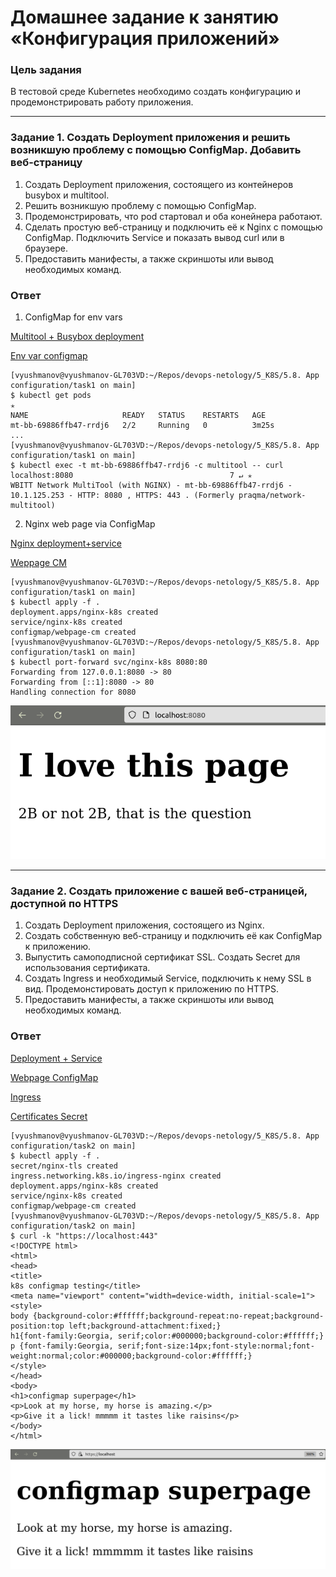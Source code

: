 # Домашнее задание к занятию «Конфигурация приложений»

### Цель задания

В тестовой среде Kubernetes необходимо создать конфигурацию и продемонстрировать работу приложения.

------

### Задание 1. Создать Deployment приложения и решить возникшую проблему с помощью ConfigMap. Добавить веб-страницу

1. Создать Deployment приложения, состоящего из контейнеров busybox и multitool.
2. Решить возникшую проблему с помощью ConfigMap.
3. Продемонстрировать, что pod стартовал и оба конейнера работают.
4. Сделать простую веб-страницу и подключить её к Nginx с помощью ConfigMap. Подключить Service и показать вывод curl или в браузере.
5. Предоставить манифесты, а также скриншоты или вывод необходимых команд.

### Ответ

1. ConfigMap for env vars

[Multitool + Busybox deployment](task1/mt_bb.yml)

[Env var configmap](task1/env.yaml)

```shell
[vyushmanov@vyushmanov-GL703VD:~/Repos/devops-netology/5_K8S/5.8. App configuration/task1 on main]
$ kubectl get pods                                                                                                 ✭
NAME                     READY   STATUS    RESTARTS   AGE
mt-bb-69886ffb47-rrdj6   2/2     Running   0          3m25s
...
[vyushmanov@vyushmanov-GL703VD:~/Repos/devops-netology/5_K8S/5.8. App configuration/task1 on main]
$ kubectl exec -t mt-bb-69886ffb47-rrdj6 -c multitool -- curl localhost:8080                                   7 ↵ ✭
WBITT Network MultiTool (with NGINX) - mt-bb-69886ffb47-rrdj6 - 10.1.125.253 - HTTP: 8080 , HTTPS: 443 . (Formerly praqma/network-multitool)
```

2. Nginx web page via ConfigMap

[Nginx deployment+service](task1/nginx-k8s.yaml)

[Weppage CM](task1/webpage-cm.yaml)

```shell
[vyushmanov@vyushmanov-GL703VD:~/Repos/devops-netology/5_K8S/5.8. App configuration/task1 on main]
$ kubectl apply -f .               
deployment.apps/nginx-k8s created
service/nginx-k8s created
configmap/webpage-cm created
[vyushmanov@vyushmanov-GL703VD:~/Repos/devops-netology/5_K8S/5.8. App configuration/task1 on main]
$ kubectl port-forward svc/nginx-k8s 8080:80                  
Forwarding from 127.0.0.1:8080 -> 80
Forwarding from [::1]:8080 -> 80
Handling connection for 8080
```

![Nginx launched](assets/nginx.png)

------

### Задание 2. Создать приложение с вашей веб-страницей, доступной по HTTPS

1. Создать Deployment приложения, состоящего из Nginx.
2. Создать собственную веб-страницу и подключить её как ConfigMap к приложению.
3. Выпустить самоподписной сертификат SSL. Создать Secret для использования сертификата.
4. Создать Ingress и необходимый Service, подключить к нему SSL в вид. Продемонстировать доступ к приложению по HTTPS.
5. Предоставить манифесты, а также скриншоты или вывод необходимых команд.

### Ответ

[Deployment + Service](task2/nginx-k8s.yaml)

[Webpage ConfigMap](task2/webpage-cm.yaml)

[Ingress](task2/ingress-nginx.yaml)

[Certificates Secret](task2/certificates.yaml)

```shell
[vyushmanov@vyushmanov-GL703VD:~/Repos/devops-netology/5_K8S/5.8. App configuration/task2 on main]
$ kubectl apply -f .                                            
secret/nginx-tls created
ingress.networking.k8s.io/ingress-nginx created
deployment.apps/nginx-k8s created
service/nginx-k8s created
configmap/webpage-cm created
[vyushmanov@vyushmanov-GL703VD:~/Repos/devops-netology/5_K8S/5.8. App configuration/task2 on main]
$ curl -k "https://localhost:443"                               
<!DOCTYPE html>
<html>
<head>
<title>
k8s configmap testing</title>
<meta name="viewport" content="width=device-width, initial-scale=1">
<style>
body {background-color:#ffffff;background-repeat:no-repeat;background-position:top left;background-attachment:fixed;}
h1{font-family:Georgia, serif;color:#000000;background-color:#ffffff;}
p {font-family:Georgia, serif;font-size:14px;font-style:normal;font-weight:normal;color:#000000;background-color:#ffffff;}
</style>
</head>
<body>
<h1>configmap superpage</h1>
<p>Look at my horse, my horse is amazing.</p>
<p>Give it a lick! mmmmm it tastes like raisins</p>
</body>
</html>
```

![browser](assets/tls.png)


